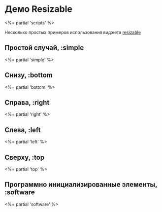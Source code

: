 # Демо Resizable
<%= partial 'scripts' %>

Несколько простых примеров использования виджета [resizable](/ui/resizable)

## Простой случай, :simple
<%= partial 'simple' %>

## Cнизу, :bottom
<%= partial 'bottom' %>

## Cправа, :right
<%= partial 'right' %>

## Cлева, :left
<%= partial 'left' %>

## Cверху, :top
<%= partial 'top' %>

## Программно инициализированные элементы, :software
<%= partial 'software' %>
